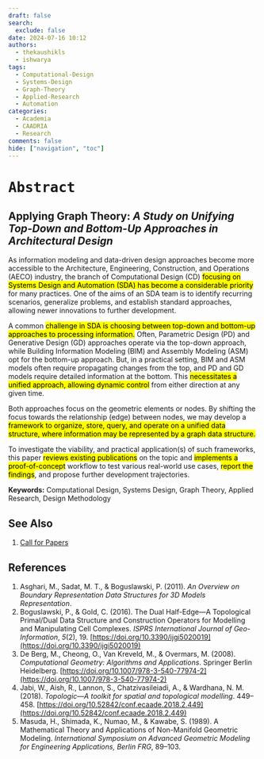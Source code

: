 ```yaml
---
draft: false
search:
  exclude: false
date: 2024-07-16 10:12
authors:
  - thekaushikls
  - ishwarya
tags:
  - Computational-Design
  - Systems-Design
  - Graph-Theory
  - Applied-Research
  - Automation
categories:
  - Academia
  - CAADRIA
  - Research
comments: false
hide: ["navigation", "toc"]
---
```

<!-- more -->
# <kbd> Abstract </kbd>

## **Applying Graph Theory:** *A Study on Unifying Top-Down and Bottom-Up Approaches in Architectural Design*

As information modeling and data-driven design approaches become more accessible to the Architecture, Engineering, Construction, and Operations (AECO) industry, the branch of Computational Design (CD) <mark>focusing on Systems Design and Automation (SDA) has become a considerable priority</mark> for many practices. One of the aims of an SDA team is to identify recurring scenarios, generalize problems, and establish standard approaches, allowing newer innovations to further development.

A common <mark>challenge in SDA is choosing between top-down and bottom-up approaches to processing information.</mark> Often, Parametric Design (PD) and Generative Design (GD) approaches operate via the top-down approach, while Building Information Modeling (BIM) and Assembly Modeling (ASM) opt for the bottom-up approach. But, in a practical setting, BIM and ASM models often require propagating changes from the top, and PD and GD models require detailed information at the bottom. This <mark>necessitates a unified approach, allowing dynamic control</mark> from either direction at any given time.

Both approaches focus on the geometric elements or nodes. By shifting the focus towards the relationship (edge) between nodes, we may develop a <mark>framework to organize, store, query, and operate on a unified data structure, where information may be represented by a graph data structure.</mark>

To investigate the viability, and practical application(s) of such frameworks, this paper <mark>reviews existing publications</mark> on the topic and <mark>implements a proof-of-concept</mark> workflow to test various real-world use cases, <mark>report the findings</mark>, and propose further development trajectories.

**Keywords:** Computational Design, Systems Design, Graph Theory, Applied Research, Design Methodology

## See Also
1. [Call for Papers](index.md)

## References
1. Asghari, M., Sadat, M. T., & Boguslawski, P. (2011). _An Overview on Boundary Representation Data Structures for 3D Models Representation_.
2. Boguslawski, P., & Gold, C. (2016). The Dual Half-Edge—A Topological Primal/Dual Data Structure and Construction Operators for Modelling and Manipulating Cell Complexes. _ISPRS International Journal of Geo-Information_, _5_(2), 19. [https://doi.org/10.3390/ijgi5020019](https://doi.org/10.3390/ijgi5020019)
3. De Berg, M., Cheong, O., Van Kreveld, M., & Overmars, M. (2008). _Computational Geometry: Algorithms and Applications_. Springer Berlin Heidelberg. [https://doi.org/10.1007/978-3-540-77974-2](https://doi.org/10.1007/978-3-540-77974-2)
4. Jabi, W., Aish, R., Lannon, S., Chatzivasileiadi, A., & Wardhana, N. M. (2018). _Topologic—A toolkit for spatial and topological modelling_. 449–458. [https://doi.org/10.52842/conf.ecaade.2018.2.449](https://doi.org/10.52842/conf.ecaade.2018.2.449)
5. Masuda, H., Shimada, K., Numao, M., & Kawabe, S. (1989). A Mathematical Theory and Applications of Non-Manifold Geometric Modeling. _International Symposium on Advanced Geometric Modeling for Engineering Applications, Berlin FRG_, 89–103.
